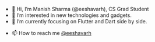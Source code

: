 - 👋 Hi, I’m Manish Sharma (@eeshavarh), CS Grad Student
- 👀 I’m interested in new technologies and gadgets.
- 🌱 I’m currently focusing on Flutter and Dart side by side.
<!--- - 💞️ I’m looking to collaborate on ... --->
- 📫 How to reach me [@eeshavarh](https://twitter.com/eeshvarah)
